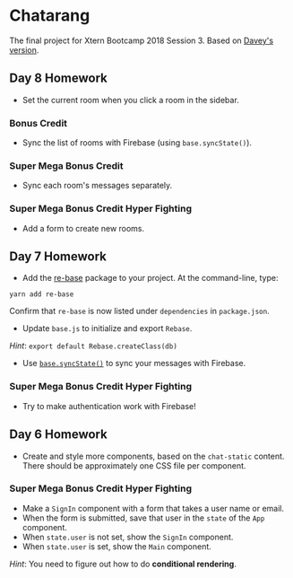 # Chatarang

The final project for Xtern Bootcamp 2018 Session 3. Based on [Davey's version](https://github.com/xtbc18s3/chatarang).

## Day 8 Homework

* Set the current room when you click a room in the sidebar.

### Bonus Credit

* Sync the list of rooms with Firebase (using `base.syncState()`).

### Super Mega Bonus Credit

* Sync each room's messages separately.

### Super Mega Bonus Credit Hyper Fighting

* Add a form to create new rooms.

## Day 7 Homework

* Add the [re-base](https://github.com/tylermcginnis/re-base) package to your project. At the command-line, type:

```shell
yarn add re-base
```

Confirm that `re-base` is now listed under `dependencies` in `package.json`.

* Update `base.js` to initialize and export `Rebase`.

_Hint_: `export default Rebase.createClass(db)`

* Use [`base.syncState()`](https://github.com/tylermcginnis/re-base#syncstateendpoint-options) to sync your messages with Firebase.

### Super Mega Bonus Credit Hyper Fighting

* Try to make authentication work with Firebase!

## Day 6 Homework

* Create and style more components, based on the `chat-static` content. There should be approximately one CSS file per component.

### Super Mega Bonus Credit Hyper Fighting

* Make a `SignIn` component with a form that takes a user name or email.
* When the form is submitted, save that user in the `state` of the `App` component.
* When `state.user` is not set, show the `SignIn` component.
* When `state.user` is set, show the `Main` component.

_Hint_: You need to figure out how to do **conditional rendering**.